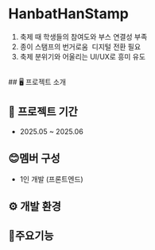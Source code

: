 # HanbatHanStamp
<ol>
  <li>축제 때 학생들의 참여도와 부스 연결성 부족</li>
  <li>종이 스탬프의 번거로움  디지털 전환 필요</li>
  <li>축제 분위기와 어울리는 UI/UX로 흥미 유도</li>
</ol>
<br>
## 🖥️ 프로젝트 소개

## 📅 프로젝트 기간
* 2025.05 ~ 2025.06

## 😊멤버 구성
* 1인 개발 (프론트엔드)

## ⚙️ 개발 환경

## 📌주요기능
